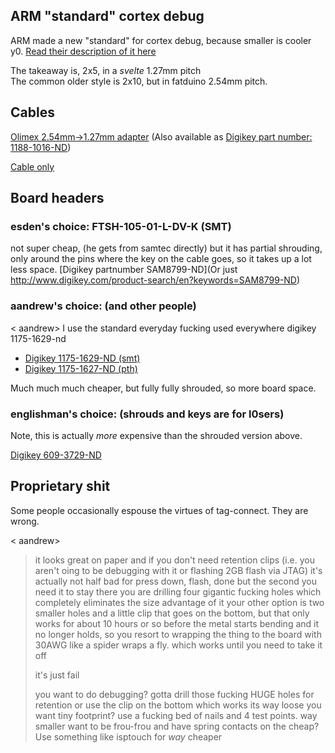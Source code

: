 ## ARM "standard" cortex debug
ARM made a new "standard" for cortex debug, because smaller is cooler y0. [Read their description of it here](http://infocenter.arm.com/help/topic/com.arm.doc.faqs/attached/13634/cortex_debug_connectors.pdf)

The takeaway is, 2x5, in a _svelte_ 1.27mm pitch  
The common older style is 2x10, but in fatduino 2.54mm pitch.

## Cables

[Olimex 2.54mm->1.27mm adapter](https://www.olimex.com/Products/ARM/JTAG/ARM-JTAG-20-10/) 
(Also available as [Digikey part number: 1188-1016-ND](http://www.digikey.com/product-search/en?keywords=1188-1016-ND))

[Cable only](http://microcontrollershop.com/product_info.php?products_id=4517)


## Board headers

### esden's choice: FTSH-105-01-L-DV-K   (SMT)
not super cheap, (he gets from samtec directly) but it has partial 
shrouding, only around the pins where the key on the cable goes, so it
takes up a lot less space. 
[Digikey partnumber SAM8799-ND](Or just http://www.digikey.com/product-search/en?keywords=SAM8799-ND)

### aandrew's choice: (and other people)
< aandrew> I use the standard everyday fucking used everywhere digikey 1175-1629-nd

* [Digikey 1175-1629-ND (smt)](http://www.digikey.com/product-search/en?keywords=1175-1629-ND)
* [Digikey 1175-1627-ND (pth)](http://www.digikey.com/product-search/en?keywords=1175-1627-ND)

Much much much cheaper, but fully fully shrouded, so more board space.

### englishman's choice: (shrouds and keys are for l0sers)

Note, this is actually _more_ expensive than the shrouded version above.

[Digikey 609-3729-ND](http://www.digikey.com/product-detail/en/amphenol-fci/20021121-00010T4LF/609-3729-ND/2209075)


## Proprietary shit

Some people occasionally espouse the virtues of tag-connect.  They are wrong.

< aandrew> 
> it looks great on paper and if you don't need retention clips (i.e. you aren't oing to be debugging
> with it or flashing 2GB flash via JTAG) it's actually not half bad for press down, flash, done
> but the second you need it to stay there you are drilling four gigantic fucking holes which
> completely eliminates the size advantage of it your other option is two smaller holes and a little
> clip that goes on the bottom, but that only works for about 10 hours or so before the metal
> starts bending and it no longer holds, so you resort to wrapping the thing to the board with 30AWG
> like a spider wraps a fly. which works until you need to take it off
> 
> it's just fail
>
> you want to do debugging? gotta drill those fucking HUGE holes for retention 
> or use the clip on the bottom which works its way loose
> you want tiny footprint? use a fucking bed of nails and 4 test points. way smaller
> want to be frou-frou and have spring contacts on the cheap? Use something like isptouch for *way* cheaper

